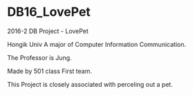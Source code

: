 # DB16_LovePet
2016-2 DB Project - LovePet 

Hongik Univ A major of Computer Information Communication.

The Professor is Jung.

Made by 501 class First team.

This Project is closely associated with perceling out a pet.
